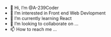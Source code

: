 - 👋 Hi, I’m @A-239Coder
- 👀 I’m interested in Front end Web Devlopment
- 🌱 I’m currently learning React 
- 💞️ I’m looking to collaborate on ...
- 📫 How to reach me ...

<!---
A-239Coder/A-239Coder is a ✨ special ✨ repository because its `README.md` (this file) appears on your GitHub profile.
You can click the Preview link to take a look at your changes.
--->
